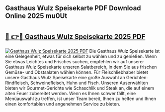 ## Gasthaus Wulz Speisekarte PDF Download Online 2025 mu0Ut

# <h2><a href="http://gc6xkp.nevu.top/?p=Gasthaus+Wulz+Speisekarte">🔗 👉🔴 Gasthaus Wulz Speisekarte 2025 PDF</a></h2>

[![Gasthaus Wulz Speisekarte 2025 PDF](https://i.imgur.com/dBaPXMq.png)](http://gc6xkp.nevu.top/?p=Gasthaus+Wulz+Speisekarte)
Die Gasthaus Wulz Speisekarte ist eine Gelegenheit, etwas für sich selbst zu wählen und zu genießen. Wenn Sie etwas Leichtes und Frisches suchen, empfehlen wir auf unserer Gasthaus Wulz Speisekarte unseren Salatbereich, in dem Sie aus frischen Gemüse- und Obstsalaten wählen können. Für Fleischliebhaber bietet unsere Gasthaus Wulz Speisekarte eine große Auswahl an Gerichten: Rindfleisch, Schweinefleisch, Huhn und Fisch. Unseren Auserwählten bieten wir Gourmet-Gerichte wie Schaschlik und Steak an, die auf einem alten Feuer zubereitet werden. Wenn es Ihnen schwer fällt, eine Menüauswahl zu treffen, ist unser Team bereit, Ihnen zu helfen und Ihnen einen komfortablen und angenehmen Service zu bieten.
